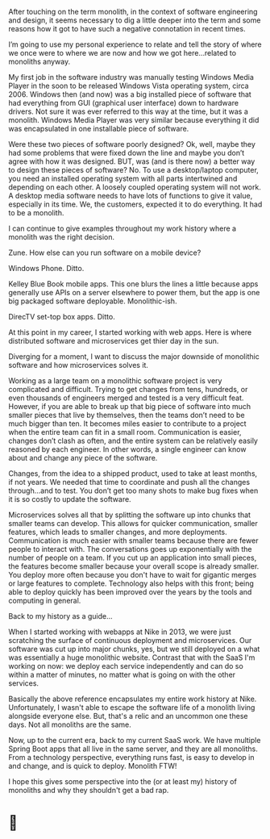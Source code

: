 After touching on the term monolith, in the context of software engineering and design, it seems necessary to dig a little deeper into the term and some reasons how it got to have such a negative connotation in recent times.

I’m going to use my personal experience to relate and tell the story of where we once were to where we are now and how we got here…related to monoliths anyway.

My first job in the software industry was manually testing Windows Media Player in the soon to be released Windows Vista operating system, circa 2006. Windows then (and now) was a big installed piece of software that had everything from GUI (graphical user interface) down to hardware drivers. Not sure it was ever referred to this way at the time, but it was a monolith. Windows Media Player was very similar because everything it did was encapsulated in one installable piece of software.

Were these two pieces of software poorly designed? Ok, well, maybe they had some problems that were fixed down the line and maybe you don’t agree with how it was designed. BUT, was (and is there now) a better way to design these pieces of software? No. To use a desktop/laptop computer, you need an installed operating system with all parts intertwined and depending on each other. A loosely coupled operating system will not work. A desktop media software needs to have lots of functions to give it value, especially in its time. We, the customers, expected it to do everything. It had to be a monolith.

I can continue to give examples throughout my work history where a monolith was the right decision.

Zune. How else can you run software on a mobile device?

Windows Phone. Ditto.

Kelley Blue Book mobile apps. This one blurs the lines a little because apps generally use APIs on a server elsewhere to power them, but the app is one big packaged software deployable. Monolithic-ish.

DirecTV set-top box apps. Ditto.

At this point in my career, I started working with web apps. Here is where distributed software and microservices get thier day in the sun.

Diverging for a moment, I want to discuss the major downside of monolithic software and how microservices solves it.

Working as a large team on a monolithic software project is very complicated and difficult. Trying to get changes from tens, hundreds, or even thousands of engineers merged and tested is a very difficult feat. However, if you are able to break up that big piece of software into much smaller pieces that live by themselves, then the teams don’t need to be much bigger than ten. It becomes miles easier to contribute to a project when the entire team can fit in a small room. Communication is easier, changes don’t clash as often, and the entire system can be relatively easily reasoned by each engineer. In other words, a single engineer can know about and change any piece of the software.

Changes, from the idea to a shipped product, used to take at least months, if not years. We needed that time to coordinate and push all the changes through…and to test. You don’t get too many shots to make bug fixes when it is so costly to update the software.

Microservices solves all that by splitting the software up into chunks that smaller teams can develop. This allows for quicker communication, smaller features, which leads to smaller changes, and more deployments. Communication is much easier with smaller teams because there are fewer people to interact with. The conversations goes up exponentially with the number of people on a team. If you cut up an application into small pieces, the features become smaller because your overall scope is already smaller. You deploy more often because you don't have to wait for gigantic merges or large features to complete. Technology also helps with this front; being able to deploy quickly has been improved over the years by the tools and computing in general.

Back to my history as a guide...

When I started working with webapps at Nike in 2013, we were just scratching the surface of continuous deployment and microservices. Our software was cut up into major chunks, yes, but we still deployed on a what was essentially a huge monolithic website. Contrast that with the SaaS I'm working on now: we deploy each service independently and can do so within a matter of minutes, no matter what is going on with the other services.

Basically the above reference encapsulates my entire work history at Nike. Unfortunately, I wasn't able to escape the software life of a monolith living alongside everyone else. But, that's a relic and an uncommon one these days. Not all monoliths are the same.

Now, up to the current era, back to my current SaaS work. We have multiple Spring Boot apps that all live in the same server, and they are all monoliths. From a technology perspective, everything runs fast, is easy to develop in and change, and is quick to deploy. Monolith FTW!

I hope this gives some perspective into the (or at least my) history of monoliths and why they shouldn't get a bad rap.

# 🐾